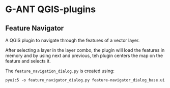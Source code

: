 # G-ANT QGIS-plugins

## Feature Navigator

A QGIS plugin to navigate through the features of a vector layer.

After selecting a layer in the layer combo, the plugin will load the features in memory and by using next and previous, teh plugin centers the map on the feature and selects it.


The ```feature_navigation_dialog.py``` is created using:

```
pyuic5 -o feature_navigator_dialog.py feature-navigator_dialog_base.ui
```